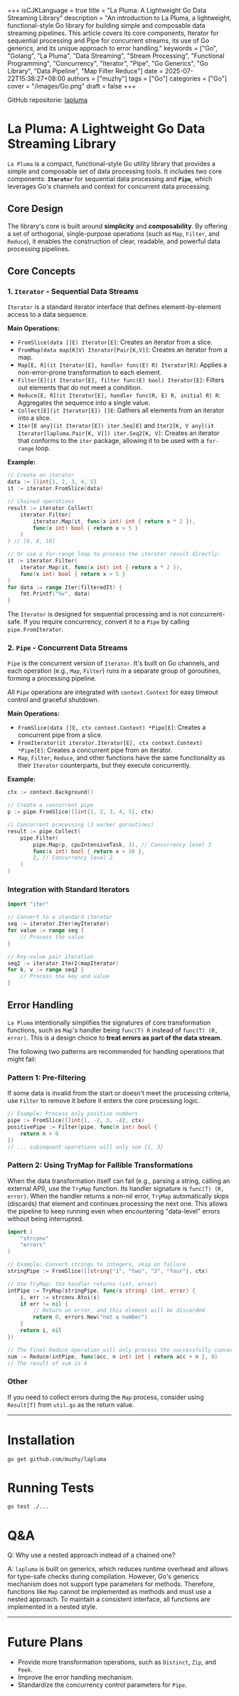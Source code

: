 +++
isCJKLanguage = true
title = "La Pluma: A Lightweight Go Data Streaming Library"
description = "An introduction to La Pluma, a lightweight, functional-style Go library for building simple and composable data streaming pipelines. This article covers its core components, Iterator for sequential processing and Pipe for concurrent streams, its use of Go generics, and its unique approach to error handling."
keywords = ["Go", "Golang", "La Pluma", "Data Streaming", "Stream Processing", "Functional Programming", "Concurrency", "Iterator", "Pipe", "Go Generics", "Go Library", "Data Pipeline", "Map Filter Reduce"]
date = 2025-07-22T15:38:27+08:00
authors = ["muzhy"]
tags = ["Go"]
categories = ["Go"]
cover = "/images/Go.png"
draft = false
+++

GitHub repositorie: [lapluma](https://github.com/muzhy/lapluma)

# La Pluma: A Lightweight Go Data Streaming Library

`La Pluma` is a compact, functional-style Go utility library that provides a simple and composable set of data processing tools.
It includes two core components: **`Iterator`** for sequential data processing and **`Pipe`**, which leverages Go's channels and context for concurrent data processing.

## Core Design

The library's core is built around **simplicity** and **composability**. By offering a set of orthogonal, single-purpose operations (such as `Map`, `Filter`, and `Reduce`), it enables the construction of clear, readable, and powerful data processing pipelines.

## Core Concepts

### 1. `Iterator` - Sequential Data Streams

`Iterator` is a standard iterator interface that defines element-by-element access to a data sequence.

**Main Operations:**

  * `FromSlice(data []E) Iterator[E]`: Creates an iterator from a slice.
  * `FromMap(data map[K]V) Iterator[Pair[K,V]]`: Creates an iterator from a map.
  * `Map[E, R](it Iterator[E], handler func(E) R) Iterator[R]`: Applies a non-error-prone transformation to each element.
  * `Filter[E](it Iterator[E], filter func(E) bool) Iterator[E]`: Filters out elements that do not meet a condition.
  * `Reduce[E, R](it Iterator[E], handler func(R, E) R, initial R) R`: Aggregates the sequence into a single value.
  * `Collect[E](it Iterator[E]) []E`: Gathers all elements from an iterator into a slice.
  * `Iter[E any](it Iterator[E]) iter.Seq[E]` and `Iter2[K, V any](it Iterator[lapluma.Pair[K, V]]) iter.Seq2[K, V]`: Creates an iterator that conforms to the `iter` package, allowing it to be used with a `for-range` loop.

**Example:**

```go
// Create an iterator
data := []int{1, 2, 3, 4, 5}
it := iterator.FromSlice(data)

// Chained operations
result := iterator.Collect(
    iterator.Filter(
        iterator.Map(it, func(x int) int { return x * 2 }),
        func(x int) bool { return x > 5 }
    )
) // [6, 8, 10]

// Or use a for-range loop to process the iterator result directly:
it := iterator.Filter(
    iterator.Map(it, func(x int) int { return x * 2 }),
    func(x int) bool { return x > 5 }
)
for data := range Iter(filteredIt) {
    fmt.Printf("%v", data)
}
```

The `Iterator` is designed for sequential processing and is not concurrent-safe. If you require concurrency, convert it to a `Pipe` by calling `pipe.FromIterator`.

### 2. `Pipe` - Concurrent Data Streams

`Pipe` is the concurrent version of `Iterator`. It's built on Go channels, and each operation (e.g., `Map`, `Filter`) runs in a separate group of goroutines, forming a processing pipeline.

All `Pipe` operations are integrated with `context.Context` for easy timeout control and graceful shutdown.

**Main Operations:**

  * `FromSlice(data []E, ctx context.Context) *Pipe[E]`: Creates a concurrent pipe from a slice.
  * `FromIterator(it iterator.Iterator[E], ctx context.Context) *Pipe[E]`: Creates a concurrent pipe from an iterator.
  * `Map`, `Filter`, `Reduce`, and other functions have the same functionality as their `Iterator` counterparts, but they execute concurrently.

**Example:**

```go
ctx := context.Background()

// Create a concurrent pipe
p := pipe.FromSlice([]int{1, 2, 3, 4, 5}, ctx)

// Concurrent processing (3 worker goroutines)
result := pipe.Collect(
    pipe.Filter(
        pipe.Map(p, cpuIntensiveTask, 3), // Concurrency level 3
        func(x int) bool { return x > 10 },
        2, // Concurrency level 2
    )
)
```

### Integration with Standard Iterators

```go
import "iter"

// Convert to a standard iterator
seq := iterator.Iter(myIterator)
for value := range seq {
    // Process the value
}

// Key-value pair iteration
seq2 := iterator.Iter2(mapIterator)
for k, v := range seq2 {
    // Process the key and value
}
```

## Error Handling

`La Pluma` intentionally simplifies the signatures of core transformation functions, such as `Map`'s handler being `func(T) R` instead of `func(T) (R, error)`. This is a design choice to **treat errors as part of the data stream**.

The following two patterns are recommended for handling operations that might fail:

### Pattern 1: Pre-filtering

If some data is invalid from the start or doesn't meet the processing criteria, use `Filter` to remove it before it enters the core processing logic.

```go
// Example: Process only positive numbers
pipe := FromSlice([]int{1, -2, 3, -4}, ctx)
positivePipe := Filter(pipe, func(n int) bool {
    return n > 0
})
// ... subsequent operations will only see {1, 3}
```

### Pattern 2: Using TryMap for Fallible Transformations

When the data transformation itself can fail (e.g., parsing a string, calling an external API), use the `TryMap` function. Its handler signature is `func(T) (R, error)`. When the handler returns a non-nil error, `TryMap` automatically skips (discards) that element and continues processing the next one. This allows the pipeline to keep running even when encountering "data-level" errors without being interrupted.

```go
import (
    "strconv"
    "errors"
)

// Example: Convert strings to integers, skip on failure
stringPipe := FromSlice([]string{"1", "two", "3", "four"}, ctx)

// Use TryMap; the handler returns (int, error)
intPipe := TryMap(stringPipe, func(s string) (int, error) {
    i, err := strconv.Atoi(s)
    if err != nil {
        // Return an error, and this element will be discarded
        return 0, errors.New("not a number")
    }
    return i, nil
})

// The final Reduce operation will only process the successfully converted {1, 3}
sum := Reduce(intPipe, func(acc, n int) int { return acc + n }, 0)
// The result of sum is 4
```

### Other

If you need to collect errors during the `Map` process, consider using `Result[T]` from `util.go` as the return value.

-----

# Installation

```sh
go get github.com/muzhy/lapluma
```

# Running Tests

```sh
go test ./...
```

# Q\&A

Q: Why use a nested approach instead of a chained one?

A: `lapluma` is built on generics, which reduces runtime overhead and allows for type-safe checks during compilation. However, Go's generics mechanism does not support type parameters for methods. Therefore, functions like `Map` cannot be implemented as methods and must use a nested approach. To maintain a consistent interface, all functions are implemented in a nested style.

-----

# Future Plans

  * Provide more transformation operations, such as `Distinct`, `Zip`, and `Peek`.
  * Improve the error handling mechanism.
  * Standardize the concurrency control parameters for `Pipe`.